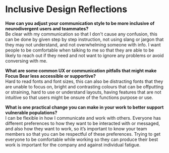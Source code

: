 # Inclusive Design Reflections

**How can you adjust your communication style to be more inclusive of neurodivergent users and teammates?**  
Be clear with my communication so that I don't cause any confusion, this can be done by given step by step instruction, not using slang or jargon that they may not understand, and not overwhelming someone with info. I want people to be comfortable when talking to me so that they are able to be likely to reach out if they need and not want to ignore any problems or avoid conversing with me. 

**What are some common UX or communication pitfalls that might make Focus Bear less accessible or supportive?**  
Hard to read fonts and font sizes, this can also be distracting fonts that they are unable to focus on, bright and contrasting colours that can be offputting or straining, hard to use or understand layouts, having features that are not intuitive so that users might be onsure of the functions purpose or use.

**What is one practical change you can make in your work to better support vulnerable populations?**  
I can be flexible in how I communicate and work with others. Everyone has different preferences to how they want to be interacted with or messaged, and also how they want to work, so it’s important to know your team members so that you can be respectful of these preferences. Trying to get everyone to be comfortable while working so they can produce their best work is important for the company and against individual fatigue.
